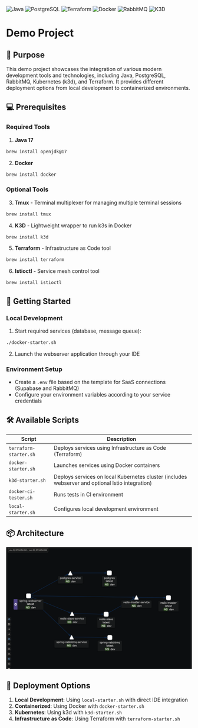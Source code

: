 ![Java](https://badgen.net/badge/Java/17/orange)
![PostgreSQL](https://badgen.net/badge/PostgreSQL/latest/cyan)
![Terraform](https://badgen.net/badge/Terraform/latest/purple)
![Docker](https://badgen.net/badge/Docker/27.3.1/blue)
![RabbitMQ](https://badgen.net/badge/RabbitMQ/latest/red)
![K3D](https://badgen.net/badge/k3d/latest/green)

# Demo Project

## 🦊 **Purpose**
This demo project showcases the integration of various modern development tools and technologies, including Java, PostgreSQL, RabbitMQ, Kubernetes (k3d), and Terraform. It provides different deployment options from local development to containerized environments.

## 💻 **Prerequisites**

### Required Tools
1. **Java 17**
```bash
brew install openjdk@17
```

2. **Docker**
```bash
brew install docker
```

### Optional Tools
3. **Tmux** - Terminal multiplexer for managing multiple terminal sessions
```bash
brew install tmux
```

4. **K3D** - Lightweight wrapper to run k3s in Docker
```bash
brew install k3d
```

5. **Terraform** - Infrastructure as Code tool
```bash
brew install terraform
```

6. **Istioctl** - Service mesh control tool
```bash
brew install istioctl
```

## 🚀 **Getting Started**

### Local Development
1. Start required services (database, message queue):
```bash
./docker-starter.sh
```

2. Launch the webserver application through your IDE

### Environment Setup
- Create a `.env` file based on the template for SaaS connections (Supabase and RabbitMQ)
- Configure your environment variables according to your service credentials

## 🛠 **Available Scripts**

| Script | Description |
|--------|-------------|
| `terraform-starter.sh` | Deploys services using Infrastructure as Code (Terraform) |
| `docker-starter.sh` | Launches services using Docker containers |
| `k3d-starter.sh` | Deploys services on local Kubernetes cluster (includes webserver and optional Istio integration) |
| `docker-ci-tester.sh` | Runs tests in CI environment |
| `local-starter.sh` | Configures local development environment |

## 📦 **Architecture**
![Architecture](architecture.png)

## 🔧 **Deployment Options**
1. **Local Development**: Using `local-starter.sh` with direct IDE integration
2. **Containerized**: Using Docker with `docker-starter.sh`
3. **Kubernetes**: Using k3d with `k3d-starter.sh`
4. **Infrastructure as Code**: Using Terraform with `terraform-starter.sh`
